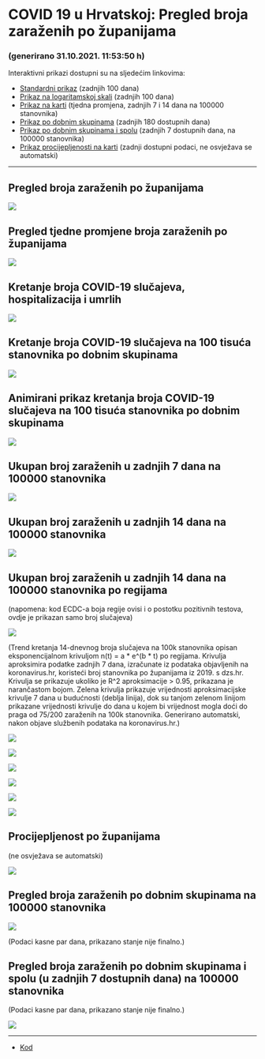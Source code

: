 # COVID 19 u Hrvatskoj: Pregled broja zaraženih po županijama

### (generirano 31.10.2021. 11:53:50 h)

Interaktivni prikazi dostupni su na sljedećim linkovima:

- [Standardni prikaz](html/index.html) (zadnjih 100 dana)
- [Prikaz na logaritamskoj skali](html/index_log.html) (zadnjih 100 dana)
- [Prikaz na karti](html/index_map.html) (tjedna promjena, zadnjih 7 i 14 dana na 100000 stanovnika)
- [Prikaz po dobnim skupinama](html/index_per_age.html) (zadnjih 180 dostupnih dana)
- [Prikaz po dobnim skupinama i spolu](html/index_pyramid.html) (zadnjih 7 dostupnih dana, na 100000 stanovnika)
- [Prikaz procijepljenosti na karti](html/index_vaccination.html) (zadnji dostupni podaci, ne osvježava se automatski)

-----

## Pregled broja zaraženih po županijama

![](img/2021_10_30_line_plots.png)

## Pregled tjedne promjene broja zaraženih po županijama

![](img/2021_10_30_map.png)

## Kretanje broja COVID-19 slučajeva, hospitalizacija i umrlih

![](img/2021_10_30_cases_hospitalisations_deaths.png)

## Kretanje broja COVID-19 slučajeva na 100 tisuća stanovnika po dobnim skupinama

![](img/2021_10_30_cases_per_age_group_lines.png)

## Animirani prikaz kretanja broja COVID-19 slučajeva na 100 tisuća stanovnika po dobnim skupinama

![](img/2021_10_27anim_aug_1200.gif)

## Ukupan broj zaraženih u zadnjih 7 dana na 100000 stanovnika

![](img/2021_10_30_map_7_day_per_100k.png)

## Ukupan broj zaraženih u zadnjih 14 dana na 100000 stanovnika

![](img/2021_10_30_map_14_day_per_100k.png)

## Ukupan broj zaraženih u zadnjih 14 dana na 100000 stanovnika po regijama

(napomena: kod ECDC-a boja regije ovisi i o postotku pozitivnih testova, ovdje je prikazan samo broj slučajeva)

![](img/2021_10_30_map_14_day_per_100k_region.png)

(Trend kretanja 14-dnevnog broja slučajeva na 100k stanovnika opisan eksponencijalnom krivuljom n(t) = a * e^(b * t) po regijama. Krivulja aproksimira podatke zadnjih 7 dana, izračunate iz podataka objavljenih na koronavirus.hr, koristeći broj stanovnika po županijama iz 2019. s dzs.hr. Krivulja se prikazuje ukoliko je R^2 aproksimacije > 0.95, prikazana je narančastom bojom. Zelena krivulja prikazuje vrijednosti aproksimacijske krivulje 7 dana u budućnosti (deblja linija), dok su tanjom zelenom linijom prikazane vrijednosti krivulje do dana u kojem bi vrijednost mogla doći do praga od 75/200 zaraženih na 100k stanovnika. Generirano automatski, nakon objave službenih podataka na koronavirus.hr.)

![](img/2021_10_30_current_Jadranska_Hrvatska.png)

![](img/2021_10_30_current_Panonska_Hrvatska.png)

![](img/2021_10_30_current_Grad_Zagreb.png)

![](img/2021_10_30_current_Sjeverna_Hrvatska.png)

![](img/2021_10_30_current_Republika_Hrvatska.png)

![](img/2021_10_30_cases_hospitalisations_deaths_Republika_Hrvatska.png)

## Procijepljenost po županijama

(ne osvježava se automatski)

![](img/2021_10_30_vaccination.png)

## Pregled broja zaraženih po dobnim skupinama na 100000 stanovnika

![](img/2021_10_30_per_age_group.png)

(Podaci kasne par dana, prikazano stanje nije finalno.)

## Pregled broja zaraženih po dobnim skupinama i spolu (u zadnjih 7 dostupnih dana) na 100000 stanovnika

(Podaci kasne par dana, prikazano stanje nije finalno.)

![](img/2021_10_30_pyramid.png)

-----

- [Kod](https://github.com/ppalasek/covid_plots_croatia)

